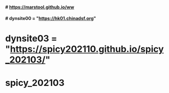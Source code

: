 #### # https://marstool.github.io/ww

#### # dynsite00 = "https://hk01.chinadsf.org"
# dynsite03 = "https://spicy202110.github.io/spicy_202103/"
# spicy_202103
